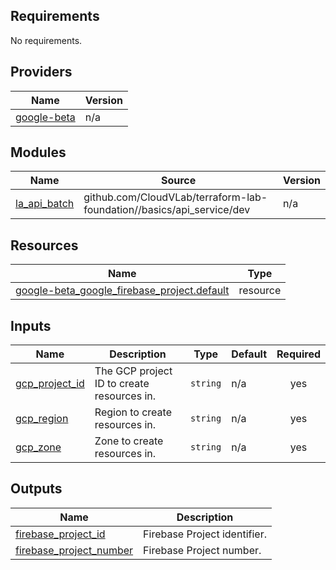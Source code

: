 ## Requirements

No requirements.

## Providers

| Name | Version |
|------|---------|
| <a name="provider_google-beta"></a> [google-beta](#provider\_google-beta) | n/a |

## Modules

| Name | Source | Version |
|------|--------|---------|
| <a name="module_la_api_batch"></a> [la\_api\_batch](#module\_la\_api\_batch) | github.com/CloudVLab/terraform-lab-foundation//basics/api_service/dev | n/a |

## Resources

| Name | Type |
|------|------|
| [google-beta_google_firebase_project.default](https://registry.terraform.io/providers/hashicorp/google-beta/latest/docs/resources/google_firebase_project) | resource |

## Inputs

| Name | Description | Type | Default | Required |
|------|-------------|------|---------|:--------:|
| <a name="input_gcp_project_id"></a> [gcp\_project\_id](#input\_gcp\_project\_id) | The GCP project ID to create resources in. | `string` | n/a | yes |
| <a name="input_gcp_region"></a> [gcp\_region](#input\_gcp\_region) | Region to create resources in. | `string` | n/a | yes |
| <a name="input_gcp_zone"></a> [gcp\_zone](#input\_gcp\_zone) | Zone to create resources in. | `string` | n/a | yes |

## Outputs

| Name | Description |
|------|-------------|
| <a name="output_firebase_project_id"></a> [firebase\_project\_id](#output\_firebase\_project\_id) | Firebase Project identifier. |
| <a name="output_firebase_project_number"></a> [firebase\_project\_number](#output\_firebase\_project\_number) | Firebase Project number. |
